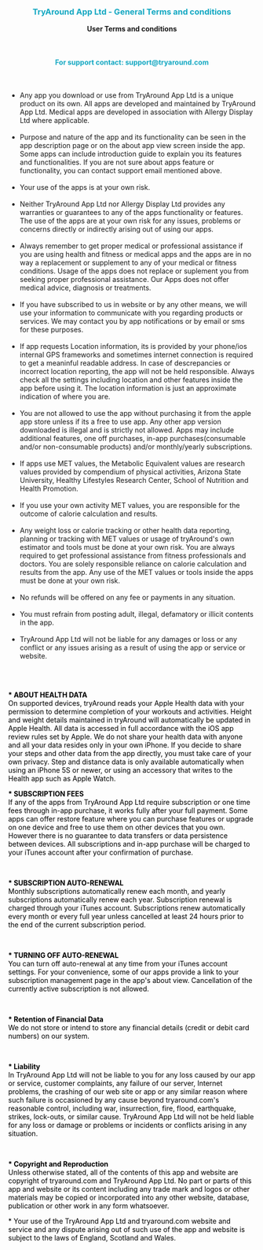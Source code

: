 <br><br>
<h3><p style="text-align:center; color: #14A8C2;"><b>TryAround App Ltd - General Terms and conditions</b></p></h3>

<p style="text-align:center;">
    <b>User Terms and conditions</b>
</p>
<br>

<h4><p style="text-align:center; color: #14A8C2;"><b>For support contact: support@tryaround.com</b></p></h4>

<br>

<p style="color: #000000;">

* Any app you download or use from TryAround App Ltd is a unique product on its own. All apps are developed and maintained by TryAround App Ltd. Medical apps are developed in association with Allergy Display Ltd where applicable.<br><br>
* Purpose and nature of the app and its functionality can be seen in the app description page or on the about app view screen inside the app. Some apps can include introduction guide to explain you its features and functionalities. If you are not sure about apps feature or functionality, you can contact support email mentioned above.<br><br>
* Your use of the apps is at your own risk.<br><br>
* Neither TryAround App Ltd nor Allergy Display Ltd provides any warranties or guarantees to any of the apps functionality or features. The use of the apps are at your own risk for any issues, problems or concerns directly or indirectly arising out of using our apps.<br><br>
* Always remember to get proper medical or professional assistance if you are using health and fitness or medical apps and the apps are in no way a replacement or supplement to any of your medical or fitness conditions. Usage of the apps does not replace or suplement you from seeking proper professional assistance. Our Apps does not offer medical advice, diagnosis or treatments.<br><br>
* If you have subscribed to us in website or by any other means, we will use your information to communicate with you regarding products or services. We may contact you by app notifications or by email or sms for these purposes.<br><br>
* If app requests Location information, its is provided by your phone/ios internal GPS frameworks and sometimes internet connection is required to get a meaninful readable address. In case of descrepancies or incorrect location reporting, the app will not be held responsible. Always check all the settings including location and other features inside the app before using it. The location information is just an approximate indication of where you are.<br><br>
* You are not allowed to use the app without purchasing it from the apple app store unless if its a free to use app. Any other app version downloaded is illegal and is strictly not allowed. Apps may include additional features, one off purchases, in-app purchases(consumable and/or non-consumable products) and/or monthly/yearly subscriptions.<br><br>
* If apps use MET values, the Metabolic Equivalent values are research values provided by compendium of physical activities, Arizona State University, Healthy Lifestyles Research Center, School of Nutrition and Health Promotion.<br><br>
* If you use your own activity MET values, you are responsible for the outcome of calorie calculation and results.<br><br>
* Any weight loss or calorie tracking or other health data reporting, planning or tracking with MET values or usage of tryAround's own estimator and tools must be done at your own risk. You are always required to get professional assistance from fitness professionals and doctors. You are solely responsible reliance on calorie calculation and results from the app. Any use of the MET values or tools inside the apps must be done at your own risk.<br><br>
* No refunds will be offered on any fee or payments in any situation.<br><br>
* You must refrain from posting adult, illegal, defamatory or illicit contents in the app.<br><br>
* TryAround App Ltd will not be liable for any damages or loss or any conflict or any issues arising as a result of using the app or service or website.<br><br>

<br>

<p style="color: #000000;"><b>* ABOUT HEALTH DATA</b><br>
On supported devices, tryAround reads your Apple Health data with your permission to determine completion of your workouts and activities. Height and weight details maintained in tryAround will automatically be updated in Apple Health. All data is accessed in full accordance with the iOS app review rules set by Apple. We do not share your health data with anyone and all your data resides only in your own iPhone. If you decide to share your steps and other data from the app directly, you must take care of your own privacy. Step and distance data is only available automatically when using an iPhone 5S or newer, or using an accessory that writes to the Health app such as Apple Watch.

<br>

<p style="color: #000000;"><b>* SUBSCRIPTION FEES</b><br>
If any of the apps from TryAround App Ltd require subscription or one time fees through in-app purchase, it works fully after your full payment. Some apps can offer restore feature where you can purchase features or upgrade on one device and free to use them on other devices that you own. However there is no guarantee to data transfers or data persistence between devices. All subscriptions and in-app purchase will be charged to your iTunes account after your confirmation of purchase.</p>

<br>

<p style="color: #000000;"><b>* SUBSCRIPTION AUTO-RENEWAL</b><br>
Monthly subscriptions automatically renew each month, and yearly subscriptions automatically renew each year. Subscription renewal is charged through your iTunes account. Subscriptions renew automatically every month or every full year unless cancelled at least 24 hours prior to the end of the current subscription period.</p>
<br>

<p style="color: #000000;"><b>* TURNING OFF AUTO-RENEWAL</b><br>
You can turn off auto-renewal at any time from your iTunes account settings. For your convenience, some of our apps provide a link to your subscription management page in the app's about view. Cancellation of the currently active subscription is not allowed.</p>
<br>

<p style="color: #000000;"><b>* Retention of Financial Data</b><br>We do not store or intend to store any financial details (credit or debit card numbers) on our system. </p>

<br>

<p style="color: #000000;"><b>* Liability</b><br>In TryAround App Ltd will not be liable to you for any loss caused by our app or service, customer complaints, any failure of our server, Internet problems, the crashing of our web site or app or any similar reason where such failure is occasioned by any cause beyond tryaround.com&#39;s reasonable control, including war, insurrection, fire, flood, earthquake, strikes, lock-outs, or similar cause. TryAround App Ltd will not be held liable for any loss or damage or problems or incidents or conflicts arising in any situation.
</p>
<br>


<p style="color: #000000;"><b>* Copyright and Reproduction</b><br>Unless otherwise stated, all of the contents of this app and website are copyright of tryaround.com and TryAround App Ltd. No part or parts of this app and website or its content including any trade mark and logos or other materials may be copied or incorporated into any other website, database, publication or other work in any form whatsoever. </p>

<p style="color: #000000;">* Your use of the TryAround App Ltd and tryaround.com website and service and any dispute arising out of such use of the app and website is subject to the laws of England, Scotland and Wales. </p>


<br>


</p>

<br><br><br>
